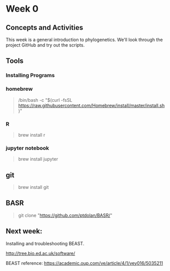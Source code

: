 # Week 0

## Concepts and Activities
This week is a general introduction to phylogenetics. We'll look through the project GitHub and try out the scripts. 

## Tools
### Installing Programs
### homebrew

> /bin/bash -c "$(curl -fsSL https://raw.githubusercontent.com/Homebrew/install/master/install.sh)"

### R

> brew install r

### jupyter notebook

> brew install jupyter

## git

> brew install git

## BASR 

> git clone "https://github.com/ptdolan/BASR/"

## Next week:
Installing and troubleshooting BEAST. 

http://tree.bio.ed.ac.uk/software/

BEAST reference: https://academic.oup.com/ve/article/4/1/vey016/5035211
